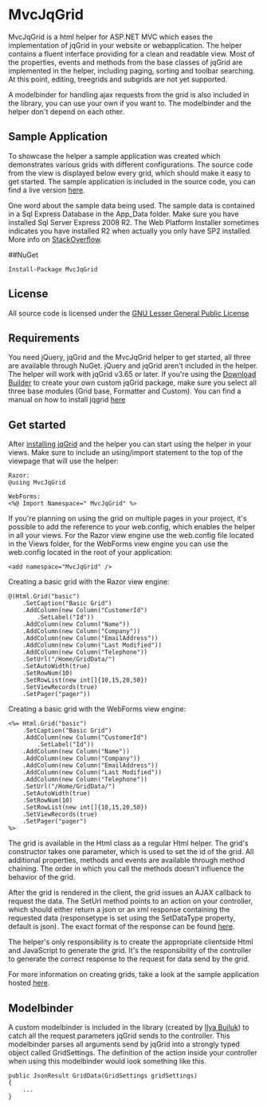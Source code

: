 # MvcJqGrid
MvcJqGrid is a html helper for ASP.NET MVC which eases the implementation of jqGrid in your website or webapplication.
The helper contains a fluent interface providing for a clean and readable view. Most of the properties, events and methods from the base classes of jqGrid are implemented in the helper, including paging, sorting and toolbar searching. At this point, editing, treegrids and subgrids are not yet supported.

A modelbinder for handling ajax requests from the grid is also included in the library, you can use your own if you want to. The modelbinder and the helper don't depend on each other.

## Sample Application
To showcase the helper a sample application was created which demonstrates various grids with different configurations. The source code from the view is displayed below every grid, which should make it easy to get started. The sample application is included in the source code, you can find a live version [here](http://playground.webpirates.nl/mvcjqgrid).

One word about the sample data being used. The sample data is contained in a Sql Express Database in the App_Data folder. Make sure you have installed Sql Server Express 2008 R2. The Web Platform Installer sometimes indicates you have installed R2 when actually you only have SP2 installed. More info on [StackOverflow](http://stackoverflow.com/questions/4257684/sql-server-attach-incorrent-version-661).

##NuGet

	Install-Package MvcJqGrid
	
## License
All source code is licensed under the [GNU Lesser General Public License](http://www.gnu.org/licenses/lgpl.html)

## Requirements
You need jQuery, jqGrid and the MvcJqGrid helper to get started, all three are available through NuGet. jQuery and jqGrid aren't included in the helper. The helper will work with jqGrid v3.65 or later. If you're using the [Download Builder](http://www.trirand.com/blog/?page_id=6) to create your own custom jqGrid package, make sure you select all three base modules (Grid base, Formatter and Custom). You can find a manual on how to install jqgrid [here](http://www.trirand.com/jqgridwiki/doku.php?id=wiki:how_to_install)

## Get started
After [installing jqGrid](http://www.trirand.com/jqgridwiki/doku.php?id=wiki:how_to_install) and the helper you can start using the helper in your views. Make sure to include an using/import statement to the top of the viewpage that will use the helper:

	Razor:
	@using MvcJqGrid

	WebForms:
	<%@ Import Namespace=" MvcJqGrid" %>
	
If you're planning on using the grid on multiple pages in your project, it's possible to add the reference to your web.config, which enables the helper in all your views. For the Razor view engine use the web.config file located in the Views folder, for the WebForms view engine you can use the web.config located in the root of your application:

	<add namespace="MvcJqGrid" />
	
Creating a basic grid with the Razor view engine:

	@(Html.Grid("basic")
		.SetCaption("Basic Grid")
		.AddColumn(new Column("CustomerId")
			.SetLabel("Id"))
		.AddColumn(new Column("Name"))
		.AddColumn(new Column("Company"))
		.AddColumn(new Column("EmailAddress"))
		.AddColumn(new Column("Last Modified"))
		.AddColumn(new Column("Telephone"))
		.SetUrl("/Home/GridData/")
		.SetAutoWidth(true)
		.SetRowNum(10)
		.SetRowList(new int[]{10,15,20,50})
		.SetViewRecords(true)
		.SetPager("pager"))

Creating a basic grid with the WebForms view engine:

	<%= Html.Grid("basic")
		.SetCaption("Basic Grid")
		.AddColumn(new Column("CustomerId")
			.SetLabel("Id"))
		.AddColumn(new Column("Name"))
		.AddColumn(new Column("Company"))
		.AddColumn(new Column("EmailAddress"))
		.AddColumn(new Column("Last Modified"))
		.AddColumn(new Column("Telephone"))
		.SetUrl("/Home/GridData/")
		.SetAutoWidth(true)
		.SetRowNum(10)
		.SetRowList(new int[]{10,15,20,50})
		.SetViewRecords(true)
		.SetPager("pager")
    %>

The grid is available in the Html class as a regular Html helper. The grid's constructor takes one parameter, which is used to set the id of the grid. All additional properties, methods and events are available through method chaining. The order in which you call the methods doesn't influence the behavior of the grid.

After the grid is rendered in the client, the grid issues an AJAX callback to request the data. The SetUrl method points to an action on your controller, which should either return a json or an xml response containing the requested data (responsetype is set using the SetDataType property, default is json). The exact format of the response can be found [here](http://www.trirand.com/jqgridwiki/doku.php?id=wiki:how_to_install).

The helper's only responsibility is to create the appropriate clientside Html and JavaScript to generate the grid. It's the responsibility of the controller to generate the correct response to the request for data send by the grid.
	
For more information on creating grids, take a look at the sample application hosted [here](http://playground.webpirates.nl/mvcjqgrid).

## Modelbinder
A custom modelbinder is included in the library (created by [Ilya Builuk](http://www.codeproject.com/KB/aspnet/AspNetMVCandJqGrid.aspx)) to catch all the request parameters jqGrid sends to the controller. This modelbinder parses all arguments send by jqGrid into a strongly typed object called GridSettings. The definition of the action inside your controller when using this modelbinder would look something like this.

	public JsonResult GridData(GridSettings gridSettings)
	{
		...
	}
